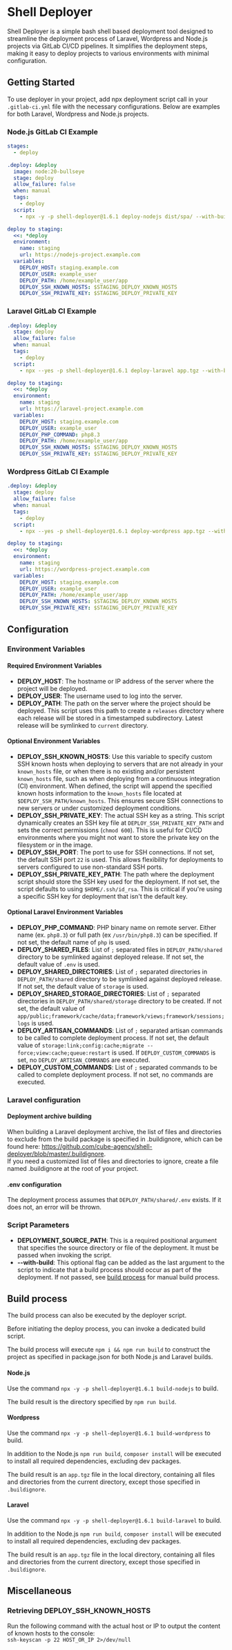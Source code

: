 # Shell Deployer

Shell Deployer is a simple bash shell based deployment tool designed to streamline the deployment process of Laravel, Wordpress and Node.js projects via GitLab CI/CD pipelines. It simplifies the deployment steps, making it easy to deploy projects to various environments with minimal configuration.

## Getting Started

To use deployer in your project, add npx deployment script call in your `.gitlab-ci.yml` file with the necessary configurations. Below are examples for both Laravel, Wordpress and Node.js projects.

### Node.js GitLab CI Example

```yaml
stages:
  - deploy

.deploy: &deploy
  image: node:20-bullseye
  stage: deploy
  allow_failure: false
  when: manual
  tags:
    - deploy
  script:
    - npx -y -p shell-deployer@1.6.1 deploy-nodejs dist/spa/ --with-build

deploy to staging:
  <<: *deploy
  environment:
    name: staging
    url: https://nodejs-project.example.com
  variables:
    DEPLOY_HOST: staging.example.com
    DEPLOY_USER: example_user
    DEPLOY_PATH: /home/example_user/app
    DEPLOY_SSH_KNOWN_HOSTS: $STAGING_DEPLOY_KNOWN_HOSTS
    DEPLOY_SSH_PRIVATE_KEY: $STAGING_DEPLOY_PRIVATE_KEY
```

### Laravel GitLab CI Example
```yaml
.deploy: &deploy
  stage: deploy
  allow_failure: false
  when: manual
  tags:
    - deploy
  script:
    - npx --yes -p shell-deployer@1.6.1 deploy-laravel app.tgz --with-build

deploy to staging:
  <<: *deploy
  environment:
    name: staging
    url: https://laravel-project.example.com
  variables:
    DEPLOY_HOST: staging.example.com
    DEPLOY_USER: example_user
    DEPLOY_PHP_COMMAND: php8.3
    DEPLOY_PATH: /home/example_user/app
    DEPLOY_SSH_KNOWN_HOSTS: $STAGING_DEPLOY_KNOWN_HOSTS
    DEPLOY_SSH_PRIVATE_KEY: $STAGING_DEPLOY_PRIVATE_KEY
```

### Wordpress GitLab CI Example
```yaml
.deploy: &deploy
  stage: deploy
  allow_failure: false
  when: manual
  tags:
    - deploy
  script:
    - npx --yes -p shell-deployer@1.6.1 deploy-wordpress app.tgz --with-build

deploy to staging:
  <<: *deploy
  environment:
    name: staging
    url: https://wordpress-project.example.com
  variables:
    DEPLOY_HOST: staging.example.com
    DEPLOY_USER: example_user
    DEPLOY_PATH: /home/example_user/app
    DEPLOY_SSH_KNOWN_HOSTS: $STAGING_DEPLOY_KNOWN_HOSTS
    DEPLOY_SSH_PRIVATE_KEY: $STAGING_DEPLOY_PRIVATE_KEY
```

## Configuration

### Environment Variables

#### Required Environment Variables

- **DEPLOY_HOST**: The hostname or IP address of the server where the project will be deployed.
- **DEPLOY_USER**: The username used to log into the server.
- **DEPLOY_PATH**: The path on the server where the project should be deployed. This script uses this path to create a `releases` directory where each release will be stored in a timestamped subdirectory. Latest release will be symlinked to `current` directory.

#### Optional Environment Variables

- **DEPLOY_SSH_KNOWN_HOSTS**: Use this variable to specify custom SSH known hosts when deploying to servers that are not already in your `known_hosts` file, or when there is no existing and/or persistent `known_hosts` file, such as when deploying from a continuous integration (CI) environment. When defined, the script will append the specified known hosts information to the `known_hosts` file located at `$DEPLOY_SSH_PATH/known_hosts`. This ensures secure SSH connections to new servers or under customized deployment conditions.
- **DEPLOY_SSH_PRIVATE_KEY**: The actual SSH key as a string. This script dynamically creates an SSH key file at `DEPLOY_SSH_PRIVATE_KEY_PATH` and sets the correct permissions (`chmod 600`). This is useful for CI/CD environments where you might not want to store the private key on the filesystem or in the image.
- **DEPLOY_SSH_PORT**: The port to use for SSH connections. If not set, the default SSH port `22` is used. This allows flexibility for deployments to servers configured to use non-standard SSH ports.
- **DEPLOY_SSH_PRIVATE_KEY_PATH**: The path where the deployment script should store the SSH key used for the deployment. If not set, the script defaults to using `$HOME/.ssh/id_rsa`. This is critical if you're using a specific SSH key for deployment that isn't the default key.

#### Optional Laravel Environment Variables
- **DEPLOY_PHP_COMMAND**: PHP binary name on remote server. Either name (ex. `php8.3`) or full path (ex `/usr/bin/php8.3`) can be specified. If not set, the default name of `php` is used.
- **DEPLOY_SHARED_FILES**: List of `;` separated files in `DEPLOY_PATH/shared` directory to be symlinked against deployed release. If not set, the default value of `.env` is used.
- **DEPLOY_SHARED_DIRECTORIES**: List of `;` separated directories in `DEPLOY_PATH/shared` directory to be symlinked against deployed release. If not set, the default value of `storage` is used.
- **DEPLOY_SHARED_STORAGE_DIRECTORIES**: List of `;` separated directories in `DEPLOY_PATH/shared/storage` directory to be created. If not set, the default value of `app/public;framework/cache/data;framework/views;framework/sessions;logs` is used.
- **DEPLOY_ARTISAN_COMMANDS**: List of `;` separated artisan commands to be called to complete deployment process. If not set, the default value of `storage:link;config:cache;migrate --force;view:cache;queue:restart` is used. If `DEPLOY_CUSTOM_COMMANDS` is set, no `DEPLOY_ARTISAN_COMMANDS` are executed.
- **DEPLOY_CUSTOM_COMMANDS**: List of `;` separated commands to be called to complete deployment process. If not set, no commands are executed.

### Laravel configuration

#### Deployment archive building

When building a Laravel deployment archive, the list of files and directories to exclude from the build package is specified in .buildignore, which can be found here: https://github.com/cube-agency/shell-deployer/blob/master/.buildignore.    
If you need a customized list of files and directories to ignore, create a file named .buildignore at the root of your project.

#### .env configuration

The deployment process assumes that `DEPLOY_PATH/shared/.env` exists. If it does not, an error will be thrown.

### Script Parameters

- **DEPLOYMENT_SOURCE_PATH**: This is a required positional argument that specifies the source directory or file of the deployment. It must be passed when invoking the script.
- **--with-build**: This optional flag can be added as the last argument to the script to indicate that a build process should occur as part of the deployment. If not passed, see [build process](#build-process) for manual build process.

## Build process
The build process can also be executed by the deployer script.

Before initiating the deploy process, you can invoke a dedicated build script.

The build process will execute `npm i && npm run build` to construct the project as specified in package.json for both Node.js and Laravel builds.


#### Node.js
Use the command `npx -y -p shell-deployer@1.6.1 build-nodejs` to build.

The build result is the directory specified by `npm run build`.

#### Wordpress
Use the command `npx -y -p shell-deployer@1.6.1 build-wordpress` to build.

In addition to the Node.js `npm run build`, `composer install` will be executed to install all required dependencies, excluding dev packages.

The build result is an `app.tgz` file in the local directory, containing all files and directories from the current directory, except those specified in `.buildignore`.

#### Laravel
Use the command `npx -y -p shell-deployer@1.6.1 build-laravel` to build.

In addition to the Node.js `npm run build`, `composer install` will be executed to install all required dependencies, excluding dev packages.

The build result is an `app.tgz` file in the local directory, containing all files and directories from the current directory, except those specified in `.buildignore`.

## Miscellaneous

### Retrieving DEPLOY_SSH_KNOWN_HOSTS
Run the following command with the actual host or IP to output the content of known hosts to the console:   
`ssh-keyscan -p 22 HOST_OR_IP 2>/dev/null`
